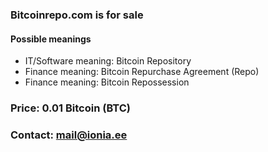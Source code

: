 ### Bitcoinrepo.com is for sale
#### Possible meanings
- IT/Software meaning: Bitcoin Repository
- Finance meaning: Bitcoin Repurchase Agreement (Repo)
- Finance meaning: Bitcoin Repossession
### Price: 0.01 Bitcoin (BTC)
### Contact: mail@ionia.ee
